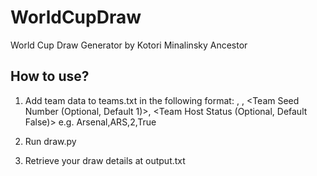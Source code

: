 # WorldCupDraw
World Cup Draw Generator by Kotori Minalinsky Ancestor

## How to use?
1. Add team data to teams.txt in the following format:
<Team Name>, <Team Abbreviation>, <Team Seed Number (Optional, Default 1)>, <Team Host Status (Optional, Default False)>
e.g. Arsenal,ARS,2,True

2. Run draw.py

3. Retrieve your draw details at output.txt